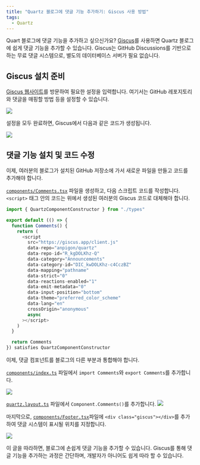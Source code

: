 ```yaml
---
title: "Quartz 블로그에 댓글 기능 추가하기: Giscus 사용 방법"
tags:
  - Quartz
---
```

Quart 블로그에 댓글 기능을 추가하고 싶으신가요? [Giscus](https://giscus.app/ko)를 사용하면 Quartz 블로그에 쉽게 댓글 기능을 추가할 수 있습니다. Giscus는 GitHub Discussions를 기반으로 하는 무료 댓글 시스템으로, 별도의 데이터베이스 서버가 필요 없습니다.
## Giscus 설치 준비
[Giscus 웹사이트](https://giscus.app/ko)를 방문하여 필요한 설정을 입력합니다. 여기서는 GitHub 레포지토리와 댓글을 매핑할 방법 등을 설정할 수 있습니다.

![](https://i.imgur.com/MCWkIAB.png)

설정을 모두 완료하면, Giscus에서 다음과 같은 코드가 생성됩니다.

![](https://i.imgur.com/inJLEke.png)

## 댓글 기능 설치 및 코드 수정

이제, 여러분의 블로그가 설치된 GitHub 저장소에 가서 새로운 파일을 만들고 코드를 추가해야 합니다.

[`components/Comments.tsx`](https://github.com/anpigon/quartz/blob/v4/quartz/components/Comments.tsx) 파일을 생성하고, 다음 스크립트 코드를 작성합니다. `<script>` 태그 안의 코드는 위에서 생성된 여러분의 Giscus 코드로 대체해야 합니다.
```ts
import { QuartzComponentConstructor } from "./types"

export default (() => {
  function Comments() {
    return (
      <script
        src="https://giscus.app/client.js"
        data-repo="anpigon/quartz"
        data-repo-id="R_kgDOLKhz-Q"
        data-category="Announcements"
        data-category-id="DIC_kwDOLKhz-c4CczBZ"
        data-mapping="pathname"
        data-strict="0"
        data-reactions-enabled="1"
        data-emit-metadata="0"
        data-input-position="bottom"
        data-theme="preferred_color_scheme"
        data-lang="en"
        crossOrigin="anonymous"
        async
      ></script>
    )
  }

  return Comments
}) satisfies QuartzComponentConstructor
```

이제, 댓글 컴포넌트를 블로그의 다른 부분과 통합해야 합니다.

 [`components/index.ts`](https://github.com/anpigon/quartz/blob/eba1233d9b1f03a5e298bb6529f53d0af7113716/quartz/components/index.ts#L22) 파일에서 `import Comments`와 `export Comments`를 추가합니다.

![](https://i.imgur.com/wFNoAJW.png)

[`quartz.layout.ts`](https://github.com/anpigon/quartz/blob/84e5704c66ec3810080202dd1a8cf516a39ddc85/quartz.layout.ts#L23) 파일에서 `Component.Comments()`를 추가합니다.
![](https://i.imgur.com/AaXJ9LN.png)

마지막으로, [`components/Footer.tsx`](https://github.com/anpigon/quartz/blob/888b1e50ff494dc0070b256f62fbc42f3ecb65ca/quartz/components/Footer.tsx#L15-L16)파일에 `<div class="giscus"></div>`를 추가하여 댓글 시스템이 표시될 위치를 지정합니다.

![](https://i.imgur.com/r2lZAfu.png)

이 글을 따라하면, 블로그에 손쉽게 댓글 기능을 추가할 수 있습니다. Giscus를 통해 댓글 기능을 추가하는 과정은 간단하며, 개발자가 아니어도 쉽게 따라 할 수 있습니다.
